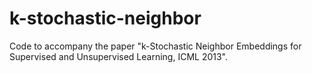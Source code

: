 k-stochastic-neighbor
=====================

Code to accompany the paper "k-Stochastic Neighbor Embeddings for Supervised and Unsupervised Learning, ICML 2013".

